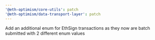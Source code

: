 ```yaml
---
'@eth-optimism/core-utils': patch
'@eth-optimism/data-transport-layer': patch
---
```


Add an additional enum for EthSign transactions as they now are batch submitted with 2 different enum values
